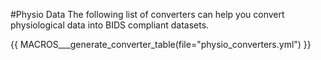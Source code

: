 #Physio Data
The following list of converters can help you convert physiological data into BIDS compliant datasets.

{{ MACROS___generate_converter_table(file="physio_converters.yml") }}
